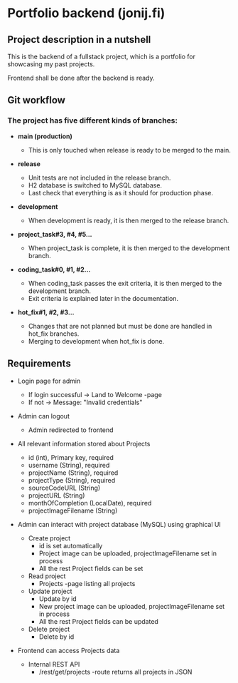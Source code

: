 # Portfolio backend (jonij.fi)
## Project description in a nutshell

This is the backend of a fullstack project, which is a portfolio for showcasing my past projects.

Frontend shall be done after the backend is ready.

## Git workflow

### The project has five different kinds of branches:
- **main (production)**
  - This is only touched when release is ready to be merged to the main.
  
- **release**
  - Unit tests are  not included in the release branch.
  - H2 database is switched to MySQL database.
  - Last check that everything is as it should for production phase.
  
- **development**
  - When development is ready, it is then merged to the release branch.
  
- **project_task#3, #4, #5...**
  - When project_task is complete, it is then merged to the development branch.
  
- **coding_task#0, #1, #2...**
  - When coding_task passes the exit criteria, it is then merged to the development branch.
  - Exit criteria is explained later in the documentation.
  
- **hot_fix#1, #2, #3...**
  - Changes that are not planned but must be done are handled in hot_fix branches.
  - Merging to development when hot_fix is done.
  

## Requirements

- Login page for admin
  - If login successful &rarr; Land to Welcome -page
  - If not &rarr; Message: "Invalid credentials"

- Admin can logout
  - Admin redirected to frontend

- All relevant information stored about Projects
  - id (int), Primary key, required
  - username (String), required
  - projectName (String), required
  - projectType (String), required
  - sourceCodeURL (String)
  - projectURL (String)
  - monthOfCompletion (LocalDate), required
  - projectImageFilename (String)
  
- Admin can interact with project database (MySQL) using graphical UI 
  - Create project
    - id is set automatically
    - Project image can be uploaded, projectImageFilename set in process
    - All the rest Project fields can be set
  - Read project
    - Projects -page listing all projects
  - Update project
    - Update by id
    - New project image can be uploaded, projectImageFilename set in process
    - All the rest Project fields can be updated
  - Delete project
    - Delete by id

- Frontend can access Projects data
  - Internal REST API 
    - /rest/get/projects -route returns all projects in JSON





